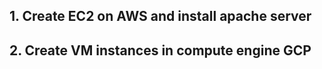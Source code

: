 
## 1. Create EC2 on AWS and install apache server

## 2. Create VM instances in compute engine GCP
